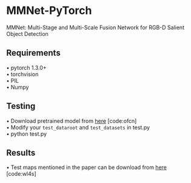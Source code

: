 # MMNet-PyTorch
MMNet: Multi-Stage and Multi-Scale Fusion Network for RGB-D Salient Object Detection

## Requirements
•	pytorch 1.3.0+   
•	torchvision   
•	PIL   
•	Numpy   

## Testing
•	Download pretrained model from [here](https://pan.baidu.com/s/1sGj6HacGepzWX9-8q8NThQ) [code:ofcn]   
•	Modify your `test_dataroot` and `test_datasets` in test.py   
•	python test.py   

## Results
•	Test maps mentioned in the paper can be download from [here](https://pan.baidu.com/s/1S2ZT1AGqW0CfwaGFmubbbQ) [code:wl4s]

